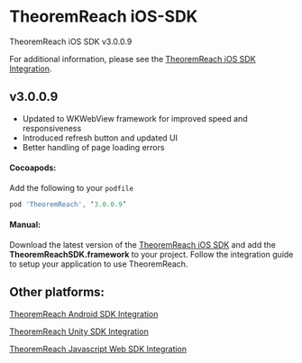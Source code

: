 # TheoremReach iOS-SDK
TheoremReach iOS SDK v3.0.0.9

For additional information, please see the [TheoremReach iOS SDK Integration](https://theoremreach.com/docs/ios).

## v3.0.0.9
- Updated to WKWebView framework for improved speed and responsiveness
- Introduced refresh button and updated UI
- Better handling of page loading errors

#### Cocoapods:

Add the following to your `podfile`

  ```groovy
  pod 'TheoremReach', ‘3.0.0.9’  
  ```

  #### Manual:

  Download the latest version of the [TheoremReach iOS SDK](https://github.com/theoremreach/iOSSDK) and add the **TheoremReachSDK.framework** to your project. Follow the integration guide to setup your application to use TheoremReach.

## Other platforms:

[TheoremReach Android SDK Integration](https://theoremreach.com/docs/android)

[TheoremReach Unity SDK Integration](https://theoremreach.com/docs/unity)

[TheoremReach Javascript Web SDK Integration](https://theoremreach.com/docs/web)  